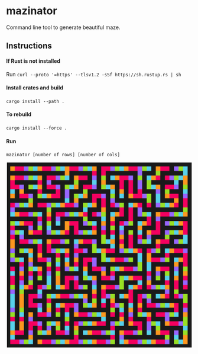 # mazinator
Command line tool to generate beautiful maze.

## Instructions

#### If Rust is not installed
Run `curl --proto '=https' --tlsv1.2 -sSf https://sh.rustup.rs | sh`

#### Install crates and build
`cargo install --path .`

#### To rebuild
`cargo install --force .`

#### Run
`mazinator [number of rows] [number of cols]`

<p align="center">
<img src="https://github.com/Vui-Chee/mazinator/blob/master/assets/maze-image-dark.png" height="500"/>
</p>
